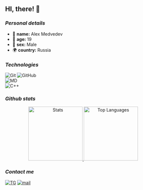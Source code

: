 ## HI, there! 👋

 ### *Personal details*
 - 🔭 **name:** Alex Medvedev  
 - 🎂 **age:** 19 
 - 🚻 **sex:** Male 
 - 🌍 **country:** Russia 

### *Technologies*
![Git](https://img.shields.io/badge/-Git-black?style=flat&logo=git)
![GitHub](https://img.shields.io/badge/-GitHub-181717?style=flat&logo=github)
<br>
![MD](https://img.shields.io/badge/-Markdown-000000?style=flat&logo=markdown&logoColor=white)
<br>
![C++](https://img.shields.io/badge/-C++-00599C?style=flat&logo=cplusplus&logoColor=white)


### *Github stats*

<div align="center">

<a href="https://github-readme-stats.vercel.app/api?username=AlexMedvedev&show_icons=true&theme=dark">
  <img height="175" src="https://github-readme-stats.vercel.app/api?username=AlexMedvedev&hide_border=true&show_icons=true&theme=dark" alt="Stats">
</a>

<a href="https://github-readme-stats.vercel.app/api/top-langs/?username=AlexMedvedev&layout=compact&theme=dark">
  <img height="175" src="https://github-readme-stats.vercel.app/api/top-langs/?username=AlexMedvedev&layout=compact&hide_border=true&theme=dark&langs_count=8" alt="Top Languages">
</a>

</div>

### *Contact me*
<a href="https://t.me/BFSmonster">![TG](https://img.shields.io/badge/-BFSmonster-26A5E4?style=flat&logo=telegram&logoColor=white)</a>
<a href="mailto:map22032006@mail.ru">![mail](https://img.shields.io/badge/-map22032006-EA4335?style=flat&logo=mail&logoColor=white)</a>
